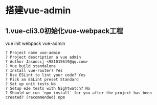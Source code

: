 # 搭建vue-admin

## 1.vue-cli3.0初始化vue-webpack工程
vue init webpack vue-admin

    ? Project name vue-admin
    ? Project description a vue admin
    ? Author Jasonccj <981015619@qq.com>
    ? Vue build standalone
    ? Install vue-router? Yes
    ? Use ESLint to lint your code? Yes
    ? Pick an ESLint preset Standard
    ? Set up unit tests No
    ? Setup e2e tests with Nightwatch? No
    ? Should we run `npm install` for you after the project has been created? (recommended) npm
